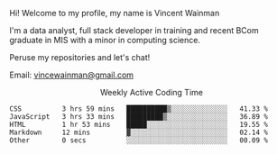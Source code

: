 Hi! Welcome to my profile, my name is Vincent Wainman

I'm a data analyst, full stack developer in training and recent BCom graduate in MIS with a minor in computing science. 

Peruse my repositories and let's chat!

Email: vincewainman@gmail.com

<p align="center"> Weekly Active Coding Time </p>
<!--START_SECTION:waka-->

```text
CSS          3 hrs 59 mins   ██████████▒░░░░░░░░░░░░░░   41.33 %
JavaScript   3 hrs 33 mins   █████████▒░░░░░░░░░░░░░░░   36.89 %
HTML         1 hr 53 mins    █████░░░░░░░░░░░░░░░░░░░░   19.55 %
Markdown     12 mins         ▓░░░░░░░░░░░░░░░░░░░░░░░░   02.14 %
Other        0 secs          ░░░░░░░░░░░░░░░░░░░░░░░░░   00.09 %
```

<!--END_SECTION:waka-->
